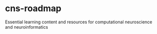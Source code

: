 # cns-roadmap
Essential learning content and resources for computational neuroscience and neuroinformatics
